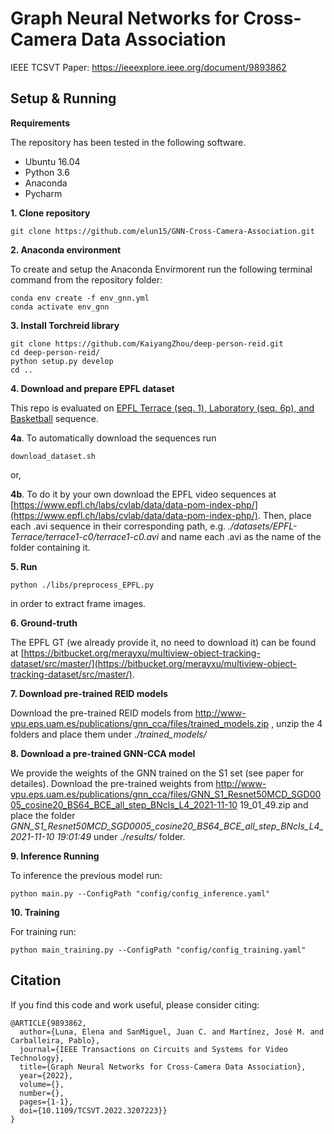 


# Graph Neural Networks for Cross-Camera Data Association

IEEE TCSVT Paper:  https://ieeexplore.ieee.org/document/9893862

## Setup & Running
**Requirements**

The repository has been tested in the following software.
* Ubuntu 16.04
* Python 3.6
* Anaconda
* Pycharm

**1. Clone repository**

```
git clone https://github.com/elun15/GNN-Cross-Camera-Association.git
```

**2. Anaconda environment**

To create and setup the Anaconda Envirmorent run the following terminal command from the repository folder:
```
conda env create -f env_gnn.yml
conda activate env_gnn
```
**3. Install Torchreid library**


    git clone https://github.com/KaiyangZhou/deep-person-reid.git
    cd deep-person-reid/
    python setup.py develop
    cd ..
        


**4. Download and prepare EPFL dataset**

This repo is evaluated on <u>EPFL Terrace (seq. 1), Laboratory (seq. 6p), and Basketball</u> sequence.

**4a**. To automatically download the sequences run
```
download_dataset.sh
```
or,

 **4b**. To do it by your own download the EPFL video sequences at  [https://www.epfl.ch/labs/cvlab/data/data-pom-index-php/](https://www.epfl.ch/labs/cvlab/data/data-pom-index-php/). Then, place each .avi sequence in their corresponding path, e.g. *./datasets/EPFL-Terrace/terrace1-c0/terrace1-c0.avi* and name each .avi as the name of the folder containing it.
 
**5. Run** 
```
python ./libs/preprocess_EPFL.py
```
 in order to extract frame images. 

**6. Ground-truth** 

 The EPFL GT (we already provide it, no need to download it)  can be found at [https://bitbucket.org/merayxu/multiview-object-tracking-dataset/src/master/](https://bitbucket.org/merayxu/multiview-object-tracking-dataset/src/master/). 


**7. Download pre-trained REID models**

  Download the pre-trained REID models from http://www-vpu.eps.uam.es/publications/gnn_cca/files/trained_models.zip  , unzip the 4 folders and place them under *./trained_models/*

**8. Download  a pre-trained GNN-CCA model**

We provide the weights of the GNN trained on the S1 set (see paper for detailes).
Download the pre-trained weights from http://www-vpu.eps.uam.es/publications/gnn_cca/files/GNN_S1_Resnet50MCD_SGD0005_cosine20_BS64_BCE_all_step_BNcls_L4_2021-11-10 19_01_49.zip	 and place the folder *GNN_S1_Resnet50MCD_SGD0005_cosine20_BS64_BCE_all_step_BNcls_L4_2021-11-10 19:01:49* under *./results/* folder.

**9. Inference Running**

To inference the previous model run:
```
python main.py --ConfigPath "config/config_inference.yaml"
```
**10. Training**

For training run:
```
python main_training.py --ConfigPath "config/config_training.yaml"
```


## Citation

If you find this code and work useful, please consider citing:
```
@ARTICLE{9893862,
  author={Luna, Elena and SanMiguel, Juan C. and Martínez, José M. and Carballeira, Pablo},
  journal={IEEE Transactions on Circuits and Systems for Video Technology}, 
  title={Graph Neural Networks for Cross-Camera Data Association}, 
  year={2022},
  volume={},
  number={},
  pages={1-1},
  doi={10.1109/TCSVT.2022.3207223}}
}
```

